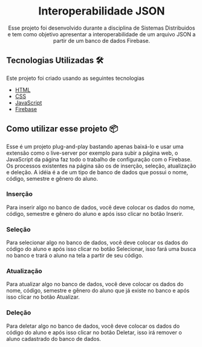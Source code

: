 <div align="center">
  <h1> Interoperabilidade JSON</h1>
  <p>Esse projeto foi desenvolvido durante a disciplina de Sistemas Distribuidos e tem como objetivo apresentar a interoperabilidade de um arquivo JSON a partir de um banco de dados Firebase. </p>
</div>

## Tecnologias Utilizadas 🛠️
Este projeto foi criado usando as seguintes tecnologias
- [HTML](https://developer.mozilla.org/pt-BR/docs/Web/HTML)
- [CSS](https://developer.mozilla.org/pt-BR/docs/Web/CSS)
- [JavaScript](https://developer.mozilla.org/pt-BR/docs/Web/JavaScript)
- [Firebase](https://firebase.google.com)


## Como utilizar esse projeto 📦

Esse é um projeto plug-and-play bastando apenas baixá-lo e usar uma extensão como o live-server por exemplo para subir a página web, o JavaScript da página faz todo o trabalho de configuração com o Firebase.
Os processos existentes na página são os de inserção, seleção, atualização e deleção. A idéia é a de um tipo de banco de dados que possui o nome, código, semestre e gênero do aluno.

### Inserção

Para inserir algo no banco de dados, você deve colocar os dados do nome, código, semestre e gênero do aluno e após isso clicar no botão Inserir.

### Seleção

Para selecionar algo no banco de dados, você deve colocar os dados do código do aluno e após isso clicar no botão Selecionar, isso fará uma busca no banco e trará o aluno na tela a partir de seu código.

### Atualização

Para atualizar algo no banco de dados, você deve colocar os dados do nome, código, semestre e gênero do aluno que já existe no banco e após isso clicar no botão Atualizar.

### Deleção

Para deletar algo no banco de dados, você deve colocar os dados do código do aluno e após isso clicar no botão Deletar, isso irá remover o aluno cadastrado do banco de dados.
